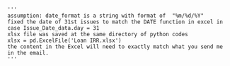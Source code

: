     '''
    assumption: date_format is a string with format of  "%m/%d/%Y"
    fixed the date of 31st issues to match the DATE function in excel in case Issue_Date_data.day = 31
    xlsx file was saved at the same directory of python codes
    xlsx = pd.ExcelFile('Loan IRR.xlsx')
    the content in the Excel will need to exactly match what you send me in the email.
    '''
